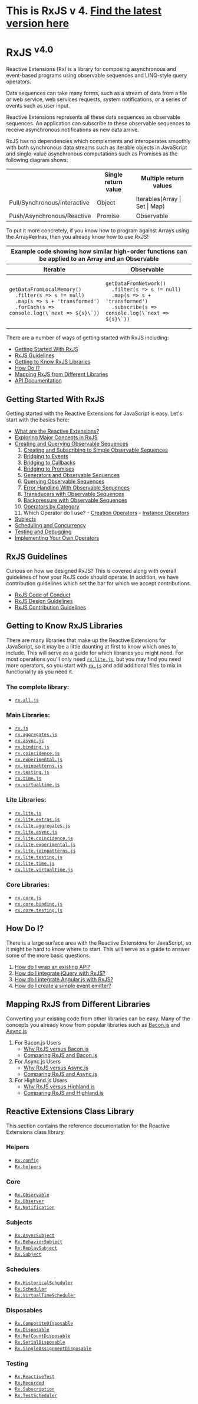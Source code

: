 # This is RxJS v 4. [Find the latest version here](https://github.com/reactivex/rxjs)
# RxJS <sup>v4.0</sup>

Reactive Extensions (Rx) is a library for composing asynchronous and event-based programs using observable sequences and LINQ-style query operators.

Data sequences can take many forms, such as a stream of data from a file or web service, web services requests, system notifications, or a series of events such as user input.

Reactive Extensions represents all these data sequences as observable sequences. An application can subscribe to these observable sequences to receive asynchronous notifications as new data arrive.

RxJS has no dependencies which complements and interoperates smoothly with both synchronous data streams such as iterable objects in JavaScript and single-value asynchronous computations such as Promises as the following diagram shows:

<center>
<table>
   <th></th><th>Single return value</th><th>Multiple return values</th>
   <tr>
      <td>Pull/Synchronous/Interactive</td>
      <td>Object</td>
      <td>Iterables(Array | Set | Map)</td>
   </tr>
   <tr>
      <td>Push/Asynchronous/Reactive</td>
      <td>Promise</td>
      <td>Observable</td>
   </tr>
</table>
</center>

To put it more concretely, if you know how to program against Arrays using the Array#extras, then you already know how to use RxJS!

<center><table>
 <thead>
  <tr><th colspan="2">Example code showing how similar high-order functions can be applied to an Array and an Observable</th></tr>
  <tr><th>Iterable</th><th>Observable</th></tr>
 </thead>
 <tbody>
  <tr><td><pre><code>getDataFromLocalMemory()
  .filter(s => s != null)
  .map(s => s + 'transformed')
  .forEach(s => console.log(\`next => ${s}\`))</code></pre></td>
  <td><pre><code>getDataFromNetwork()
  .filter(s => s != null)
  .map(s => s + 'transformed')
  .subscribe(s => console.log(\`next => ${s}\`))</code></pre></td></tr>
 </tbody>
</table></center>

There are a number of ways of getting started with RxJS including:
- [Getting Started With RxJS](#getting-started-with-rxjs)
- [RxJS Guidelines](#rxjs-guidelines)
- [Getting to Know RxJS Libraries](#getting-to-know-rxjs-libraries)
- [How Do I?](#how-do-i)
- [Mapping RxJS from Different Libraries](#mapping-rxjs-from-different-libraries)
- [API Documentation](#reactive-extensions-class-library)

## Getting Started With RxJS

Getting started with the Reactive Extensions for JavaScript is easy.  Let's start with the basics here:

- [What are the Reactive Extensions?](gettingstarted/what.md)
- [Exploring Major Concepts in RxJS](gettingstarted/exploring.md)
- [Creating and Querying Observable Sequences](gettingstarted/creatingquerying.md)
   1. [Creating and Subscribing to Simple Observable Sequences](gettingstarted/creating.md)
   2. [Bridging to Events](gettingstarted/events.md)
   3. [Bridging to Callbacks](gettingstarted/callbacks.md)
   4. [Bridging to Promises](gettingstarted/promises.md)
   5. [Generators and Observable Sequences](gettingstarted/generators.md)
   6. [Querying Observable Sequences](gettingstarted/querying.md)
   7. [Error Handling With Observable Sequences](gettingstarted/errors.md)
   8. [Transducers with Observable Sequences](gettingstarted/transducers.md)
   9. [Backpressure with Observable Sequences](gettingstarted/backpressure.md)
   10. [Operators by Category](gettingstarted/categories.md)
   11. Which Operator do I use?
      - [Creation Operators](gettingstarted/which-static.md)
      - [Instance Operators](gettingstarted/which-instance.md)
- [Subjects](gettingstarted/subjects.md)
- [Scheduling and Concurrency](gettingstarted/schedulers.md)
- [Testing and Debugging](gettingstarted/testing.md)
- [Implementing Your Own Operators](gettingstarted/operators.md)

## RxJS Guidelines ##

Curious on how we designed RxJS? This is covered along with overall guidelines of how your RxJS code should operate.  In addition, we have contribution guidelines which set the bar for which we accept contributions.

- [RxJS Code of Conduct](https://github.com/Reactive-Extensions/RxJS/tree/master/code-of-conduct.md)
- [RxJS Design Guidelines](https://github.com/Reactive-Extensions/RxJS/tree/master/doc/designguidelines)
- [RxJS Contribution Guidelines](https://github.com/Reactive-Extensions/RxJS/tree/master/contributing.md)

## Getting to Know RxJS Libraries ##

There are many libraries that make up the Reactive Extensions for JavaScript, so it may be a little daunting at first to know which ones to include.  This will serve as a guide for which libraries you might need.  For most operations you'll only need [`rx.lite.js`](libraries/lite/rx.lite.md), but you may find you need more operators, so you start with [`rx.js`](libraries/main/rx.md) and add additional files to mix in functionality as you need it.

### The complete library:
- [`rx.all.js`](libraries/main/rx.complete.md)

### Main Libraries:
- [`rx.js`](libraries/main/rx.md)
- [`rx.aggregates.js`](libraries/main/rx.aggregates.md)
- [`rx.async.js`](libraries/main/rx.async.md)
- [`rx.binding.js`](libraries/main/rx.binding.md)
- [`rx.coincidence.js`](libraries/main/rx.coincidence.md)
- [`rx.experimental.js`](libraries/main/rx.experimental.md)
- [`rx.joinpatterns.js`](libraries/main/rx.joinpatterns.md)
- [`rx.testing.js`](libraries/main/rx.testing.md)
- [`rx.time.js`](libraries/main/rx.time.md)
- [`rx.virtualtime.js`](libraries/main/rx.virtualtime.md)

### Lite Libraries:
- [`rx.lite.js`](libraries/lite/rx.lite.md)
- [`rx.lite.extras.js`](libraries/lite/rx.lite.extras.md)
- [`rx.lite.aggregates.js`](libraries/lite/rx.lite.aggregates.md)
- [`rx.lite.async.js`](libraries/lite/rx.lite.async.md)
- [`rx.lite.coincidence.js`](libraries/lite/rx.lite.coincidence.md)
- [`rx.lite.experimental.js`](libraries/lite/rx.lite.experimental.md)
- [`rx.lite.joinpatterns.js`](libraries/lite/rx.lite.joinpatterns.md)
- [`rx.lite.testing.js`](libraries/lite/rx.lite.testing.md)
- [`rx.lite.time.js`](libraries/lite/rx.lite.time.md)
- [`rx.lite.virtualtime.js`](libraries/lite/rx.lite.virtualtime.md)

### Core Libraries:
- [`rx.core.js`](libraries/core/rx.core.md)
- [`rx.core.binding.js`](libraries/core/rx.core.binding.md)
- [`rx.core.testing.js`](libraries/core/rx.core.testing.md)

## How Do I? ##

There is a large surface area with the Reactive Extensions for JavaScript, so it might be hard to know where to start.  This will serve as a guide to answer some of the more basic questions.

1. [How do I wrap an existing API?](howdoi/wrap.md)
2. [How do I integrate jQuery with RxJS?](howdoi/jquery.md)
3. [How do I integrate Angular.js with RxJS?](howdoi/angular.md)
4. [How do I create a simple event emitter?](howdoi/eventemitter.md)

## Mapping RxJS from Different Libraries ##

Converting your existing code from other libraries can be easy.  Many of the concepts you already know from popular libraries such as [Bacon.js](https://github.com/baconjs/bacon.js) and [Async.js](https://github.com/caolan/async)

1. For Bacon.js Users
    - [Why RxJS versus Bacon.js](mapping/bacon.js/whyrx.md)
    - [Comparing RxJS and Bacon.js](mapping/bacon.js/comparing.md)
2. For Async.js Users
    - [Why RxJS versus Async.js](mapping/async/whyrx.md)
    - [Comparing RxJS and Async.js](mapping/async/comparing.md)
3. For Highland.js Users
    - [Why RxJS versus Highland.js](mapping/highland/whyrx.md)
    - [Comparing RxJS and Highland.js](mapping/highland/comparing.md)

## Reactive Extensions Class Library

This section contains the reference documentation for the Reactive Extensions class library.

### Helpers

- [`Rx.config`](api/config/readme.md)
- [`Rx.helpers`](api/helpers/readme.md)

### Core
- [`Rx.Observable`](api/core/observable.md)
- [`Rx.Observer`](api/core/observer.md)
- [`Rx.Notification`](api/core/notification.md)

### Subjects

- [`Rx.AsyncSubject`](api/subjects/asyncsubject.md)
- [`Rx.BehaviorSubject`](api/subjects/behaviorsubject.md)
- [`Rx.ReplaySubject`](api/subjects/replaysubject.md)
- [`Rx.Subject`](api/subjects/subject.md)

### Schedulers

- [`Rx.HistoricalScheduler`](api/schedulers/historicalscheduler.md)
- [`Rx.Scheduler`](api/schedulers/scheduler.md)
- [`Rx.VirtualTimeScheduler`](api/schedulers/virtualtimescheduler.md)

### Disposables

- [`Rx.CompositeDisposable`](api/disposables/compositedisposable.md)
- [`Rx.Disposable`](api/disposables/disposable.md)
- [`Rx.RefCountDisposable`](api/disposables/refcountdisposable.md)
- [`Rx.SerialDisposable`](api/disposables/serialdisposable.md)
- [`Rx.SingleAssignmentDisposable`](api/disposables/singleassignmentdisposable.md)

### Testing

- [`Rx.ReactiveTest`](api/testing/reactivetest.md)
- [`Rx.Recorded`](api/testing/recorded.md)
- [`Rx.Subscription`](api/testing/subscription.md)
- [`Rx.TestScheduler`](api/testing/testscheduler.md)
